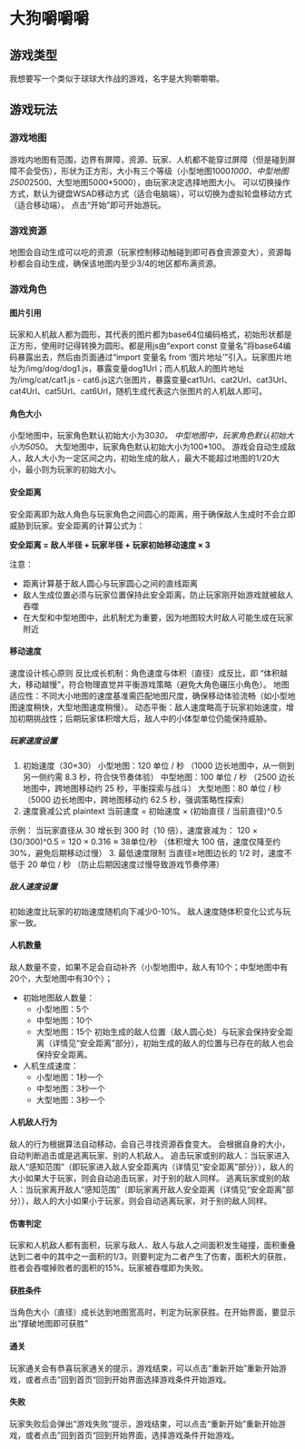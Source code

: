 # 大狗嚼嚼嚼
## 游戏类型
我想要写一个类似于球球大作战的游戏，名字是大狗嚼嚼嚼。
## 游戏玩法
### 游戏地图
游戏内地图有范围，边界有屏障，资源、玩家、人机都不能穿过屏障（但是碰到屏障不会受伤），形状为正方形，大小有三个等级（小型地图1000*1000、中型地图2500*2500、大型地图5000*5000），由玩家决定选择地图大小。
可以切换操作方式，默认为键盘WSAD移动方式（适合电脑端），可以切换为虚拟轮盘移动方式（适合移动端）。
点击“开始”即可开始游玩。
### 游戏资源
地图会自动生成可以吃的资源（玩家控制移动触碰到即可吞食资源变大），资源每秒都会自动生成，确保该地图内至少3/4的地区都布满资源。
### 游戏角色
#### 图片引用
玩家和人机敌人都为圆形，其代表的图片都为base64位编码格式，初始形状都是正方形，使用时记得转换为圆形。都是用js由“export const 变量名”将base64编码暴露出去，然后由页面通过“import 变量名 from ‘图片地址’”引入。玩家图片地址为/img/dog/dog1.js，暴露变量dog1Url；而人机敌人的图片地址为/img/cat/cat1.js - cat6.js这六张图片，暴露变量cat1Url、cat2Url、cat3Url、cat4Url、cat5Url、cat6Url，随机生成代表这六张图片的人机敌人即可。
#### 角色大小
小型地图中，玩家角色默认初始大小为30*30。
中型地图中，玩家角色默认初始大小为50*50。
大型地图中，玩家角色默认初始大小为100*100。
游戏会自动生成敌人，敌人大小为一定区间之内，初始生成的敌人，最大不能超过地图的1/20大小，最小则为玩家的初始大小。

#### 安全距离
安全距离即为敌人角色与玩家角色之间圆心的距离，用于确保敌人生成时不会立即威胁到玩家。安全距离的计算公式为：

**安全距离 = 敌人半径 + 玩家半径 + 玩家初始移动速度 × 3**

注意：
- 距离计算基于敌人圆心与玩家圆心之间的直线距离
- 敌人生成位置必须与玩家位置保持此安全距离，防止玩家刚开始游戏就被敌人吞噬
- 在大型和中型地图中，此机制尤为重要，因为地图较大时敌人可能生成在玩家附近

#### 移动速度
速度设计核心原则
反比成长机制：角色速度与体积（直径）成反比，即 “体积越大，移动越慢”，符合物理直觉并平衡游戏策略（避免大角色碾压小角色）。
地图适应性：不同大小地图的速度基准需匹配地图尺度，确保移动体验流畅（如小型地图速度稍快，大型地图速度稍慢）。
动态平衡：敌人速度略高于玩家初始速度，增加初期挑战性；后期玩家体积增大后，敌人中的小体型单位仍能保持威胁。
##### 玩家速度设置
1. 初始速度（30×30）
小型地图：120 单位 / 秒
（1000 边长地图中，从一侧到另一侧约需 8.3 秒，符合快节奏体验）
中型地图：100 单位 / 秒
（2500 边长地图中，跨地图移动约 25 秒，平衡探索与战斗）
大型地图：80 单位 / 秒
（5000 边长地图中，跨地图移动约 62.5 秒，强调策略性探索）
2. 速度衰减公式
plaintext
当前速度 = 初始速度 × (初始直径 / 当前直径)^0.5

示例：
当玩家直径从 30 增长到 300 时（10 倍），速度衰减为：
120 × (30/300)^0.5 = 120 × 0.316 ≈ 38单位/秒
（体积增大 100 倍，速度仅降至约 30%，避免后期移动过慢）
3. 最低速度限制
当直径≥地图边长的 1/2 时，速度不低于 20 单位 / 秒
（防止后期因速度过慢导致游戏节奏停滞）
##### 敌人速度设置
初始速度比玩家的初始速度随机向下减少0-10%。
敌人速度随体积变化公式与玩家一致。

#### 人机数量
敌人数量不变，如果不足会自动补齐（小型地图中，敌人有10个；中型地图中有20个，大型地图中有30个）；
- 初始地图敌人数量：
  - 小型地图：5个
  - 中型地图：10个
  - 大型地图：15个
初始生成的敌人位置（敌人圆心处）与玩家会保持安全距离（详情见“安全距离”部分），初始生成的敌人的位置与已存在的敌人也会保持安全距离。
- 人机生成速度：
  - 小型地图：1秒一个
  - 中型地图：3秒一个
  - 大型地图：3秒一个
#### 人机敌人行为
敌人的行为根据算法自动移动，会自己寻找资源吞食变大。
会根据自身的大小，自动判断追击或是逃离玩家、别的人机敌人。
追击玩家或别的敌人：当玩家进入敌人“感知范围”（即玩家进入敌人安全距离内（详情见“安全距离”部分）），敌人的大小如果大于玩家，则会自动追击玩家，对于别的敌人同样。
逃离玩家或别的敌人：当玩家离开敌人“感知范围”（即玩家离开敌人安全距离（详情见“安全距离”部分）），敌人的大小如果小于玩家，则会自动逃离玩家，对于别的敌人同样。

#### 伤害判定
玩家和人机敌人都有面积，玩家与敌人、敌人与敌人之间面积发生碰撞，面积重叠达到二者中的其中之一面积的1/3，则要判定为二者产生了伤害，面积大的获胜，胜者会吞噬掉败者的面积的15%。玩家被吞噬即为失败。
#### 获胜条件
当角色大小（直径）成长达到地图宽高时，判定为玩家获胜。在开始界面，要显示出“撑破地图即可获胜”
#### 通关
玩家通关会有恭喜玩家通关的提示，游戏结束，可以点击“重新开始”重新开始游戏，或者点击”回到首页“回到开始界面选择游戏条件开始游戏。
#### 失败
玩家失败后会弹出“游戏失败”提示，游戏结束，可以点击“重新开始”重新开始游戏，或者点击”回到首页“回到开始界面，选择游戏条件开始游戏。
